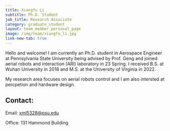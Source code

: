 ```yaml
---
title: Xiangfu Li
subtitle: Ph.D. Student
job_title: Research Associate
category: graduate_student
layout: team_member_personal_page
image: /img/team/xiangfu_li.jpg
link-new-tab: true
---
```


Hello and welcome! I am currently an Ph.D. student in Aerospace Engineer at Pennsylvania State University being advised by Prof. Geng and joined aerial robots and interaction (ARI) laboratory in 23 Spring. I received B.S. at Wuhan University in 2018 and M.S. at the University of Virginia in 2022. 

My research area focuses on aerial robots control and I am also intersted at percpetion and hardware design. 

## Contact: ##

Email: [xml5328@psu.edu](mailto:xml5328@psu.edu)

Office: 131 Hammond Building
